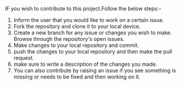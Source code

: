 IF you wish to contribute to this project.Follow the below steps:-

1) Inform the user that you would like to work on a certain issue.
2) Fork the repository and clone it to your local device.
3) Create a new branch for any issue or changes you wish to make. Browse through the repository's open issues.
4) Make changes to your local repository and commit.
5) push the changes to your local repository and then make the pull request.
6) make sure to write a description of the changes you made.
7) You can also contribute by raising an issue if you see something is missing or needs to be fixed and then working on it.